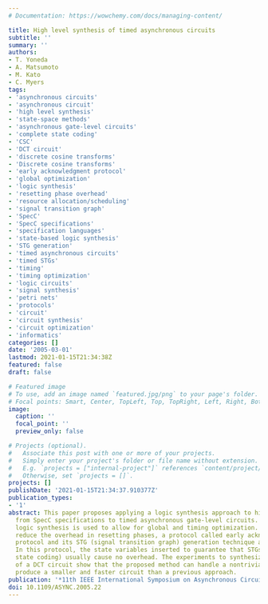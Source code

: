 ```yaml
---
# Documentation: https://wowchemy.com/docs/managing-content/

title: High level synthesis of timed asynchronous circuits
subtitle: ''
summary: ''
authors:
- T. Yoneda
- A. Matsumoto
- M. Kato
- C. Myers
tags:
- 'asynchronous circuits'
- 'asynchronous circuit'
- 'high level synthesis'
- 'state-space methods'
- 'asynchronous gate-level circuits'
- 'complete state coding'
- 'CSC'
- 'DCT circuit'
- 'discrete cosine transforms'
- 'Discrete cosine transforms'
- 'early acknowledgment protocol'
- 'global optimization'
- 'logic synthesis'
- 'resetting phase overhead'
- 'resource allocation/scheduling'
- 'signal transition graph'
- 'SpecC'
- 'SpecC specifications'
- 'specification languages'
- 'state-based logic synthesis'
- 'STG generation'
- 'timed asynchronous circuits'
- 'timed STGs'
- 'timing'
- 'timing optimization'
- 'logic circuits'
- 'signal synthesis'
- 'petri nets'
- 'protocols'
- 'circuit'
- 'circuit synthesis'
- 'circuit optimization'
- 'informatics'
categories: []
date: '2005-03-01'
lastmod: 2021-01-15T21:34:38Z
featured: false
draft: false

# Featured image
# To use, add an image named `featured.jpg/png` to your page's folder.
# Focal points: Smart, Center, TopLeft, Top, TopRight, Left, Right, BottomLeft, Bottom, BottomRight.
image:
  caption: ''
  focal_point: ''
  preview_only: false

# Projects (optional).
#   Associate this post with one or more of your projects.
#   Simply enter your project's folder or file name without extension.
#   E.g. `projects = ["internal-project"]` references `content/project/deep-learning/index.md`.
#   Otherwise, set `projects = []`.
projects: []
publishDate: '2021-01-15T21:34:37.910377Z'
publication_types:
- '1'
abstract: This paper proposes applying a logic synthesis approach to high level synthesis
  from SpecC specifications to timed asynchronous gate-level circuits. The state-based
  logic synthesis is used to allow for global and timing optimization. In order to
  reduce the overhead in resetting phases, a protocol called early acknowledgment
  protocol and its STG (signal transition graph) generation technique are proposed.
  In this protocol, the state variables inserted to guarantee that STGs have CSC (complete
  state coding) usually cause no overhead. The experiments to synthesize a portion
  of a DCT circuit show that the proposed method can handle a nontrivial example and
  produce a smaller and faster circuit than a previous approach.
publication: '*11th IEEE International Symposium on Asynchronous Circuits and Systems*'
doi: 10.1109/ASYNC.2005.22
---
```

